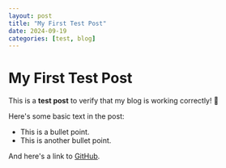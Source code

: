 ```yaml
---
layout: post
title: "My First Test Post"
date: 2024-09-19
categories: [test, blog]
---
```


# My First Test Post

This is a **test post** to verify that my blog is working correctly! 🎉

Here's some basic text in the post:

- This is a bullet point.
- This is another bullet point.

And here's a link to [GitHub](https://github.com).